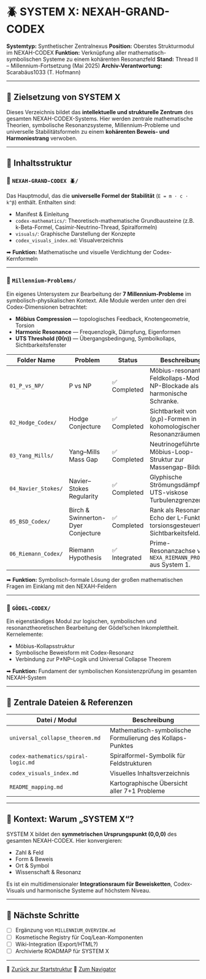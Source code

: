 # 🪲 SYSTEM X: NEXAH-GRAND-CODEX

**Systemtyp:** Synthetischer Zentralnexus
**Position:** Oberstes Strukturmodul im NEXAH-CODEX
**Funktion:** Verknüpfung aller mathematisch-symbolischen Systeme zu einem kohärenten Resonanzfeld
**Stand:** Thread II – Millennium-Fortsetzung (Mai 2025)
**Archiv-Verantwortung:** Scarabäus1033 (T. Hofmann)

---

## 🧭 Zielsetzung von SYSTEM X

Dieses Verzeichnis bildet das **intellektuelle und strukturelle Zentrum** des gesamten NEXAH-CODEX-Systems. Hier werden zentrale mathematische Theorien, symbolische Resonanzsysteme, Millennium-Probleme und universelle Stabilitätsformeln zu einem **kohärenten Beweis- und Harmoniestrang** verwoben.

---

## 📂 Inhaltsstruktur

### 🔷 `NEXAH-GRAND-CODEX 🪲/`

Das Hauptmodul, das die **universelle Formel der Stabilität** (`E = m · c · k^β`) enthält.
Enthalten sind:

* Manifest & Einleitung
* `codex-mathematics/`: Theoretisch-mathematische Grundbausteine (z.B. k-Beta-Formel, Casimir-Neutrino-Thread, Spiralformeln)
* `visuals/`: Graphische Darstellung der Konzepte
* `codex_visuals_index.md`: Visualverzeichnis

➡ **Funktion:** Mathematische und visuelle Verdichtung der Codex-Kernformeln

---

### 🔷 `Millennium-Problems/`

Ein eigenes Untersystem zur Bearbeitung der **7 Millennium-Probleme** im symbolisch-physikalischen Kontext.
Alle Module werden unter den drei Codex-Dimensionen betrachtet:

* **Möbius Compression** — topologisches Feedback, Knotengeometrie, Torsion
* **Harmonic Resonance** — Frequenzlogik, Dämpfung, Eigenformen
* **UTS Threshold (Θ(n))** — Übergangsbedingung, Symbolkollaps, Sichtbarkeitsfenster

| Folder Name         | Problem                            | Status       | Beschreibung                                                                  |
| ------------------- | ---------------------------------- | ------------ | ----------------------------------------------------------------------------- |
| `01_P_vs_NP/`       | P vs NP                            | ✅ Completed  | Möbius-resonantes Feldkollaps-Modell; NP-Blockade als harmonische Schranke.   |
| `02_Hodge_Codex/`   | Hodge Conjecture                   | ✅ Completed  | Sichtbarkeit von (p,p)-Formen in kohomologischen Resonanzräumen.              |
| `03_Yang_Mills/`    | Yang–Mills Mass Gap                | ✅ Completed  | Neutrinogeführte Möbius-Loop-Struktur zur Massengap-Bildung.                  |
| `04_Navier_Stokes/` | Navier–Stokes Regularity           | ✅ Completed  | Glyphische Strömungsdämpfung; UTS-viskose Turbulenzgrenzen.                   |
| `05_BSD_Codex/`     | Birch & Swinnerton-Dyer Conjecture | ✅ Completed  | Rank als Resonanz-Echo der L-Funktion; torsionsgesteuertes Sichtbarkeitsfeld. |
| `06_Riemann_Codex/` | Riemann Hypothesis                 | ✅ Integrated | Prime-Resonanzachse via `NEXA_RIEMANN_PROOF/` aus System 1.                   |

➡ **Funktion:** Symbolisch-formale Lösung der großen mathematischen Fragen im Einklang mit den NEXAH-Feldern

---

### 🔷 `GÖDEL-CODEX/`

Ein eigenständiges Modul zur logischen, symbolischen und resonanztheoretischen Bearbeitung der Gödel’schen Inkomplettheit.
Kernelemente:

* Möbius-Kollapsstruktur
* Symbolische Beweisform mit Codex-Resonanz
* Verbindung zur P≠NP–Logik und Universal Collapse Theorem

➡ **Funktion:** Fundament der symbolischen Konsistenzprüfung im gesamten NEXAH-System

---

## 🔗 Zentrale Dateien & Referenzen

| Datei / Modul                       | Beschreibung                                              |
| ----------------------------------- | --------------------------------------------------------- |
| `universal_collapse_theorem.md`     | Mathematisch-symbolische Formulierung des Kollaps-Punktes |
| `codex-mathematics/spiral-logic.md` | Spiralformel-Symbolik für Feldstrukturen                  |
| `codex_visuals_index.md`            | Visuelles Inhaltsverzeichnis                              |
| `README_mapping.md`                 | Kartographische Übersicht aller 7+1 Probleme              |

---

## 🧠 Kontext: Warum „SYSTEM X“?

SYSTEM X bildet den **symmetrischen Ursprungspunkt (0,0,0)** des gesamten NEXAH-CODEX.
Hier konvergieren:

* Zahl & Feld
* Form & Beweis
* Ort & Symbol
* Wissenschaft & Resonanz

Es ist ein multidimensionaler **Integrationsraum für Beweisketten**, Codex-Visuals und harmonische Systeme auf höchstem Niveau.

---

## 🚧 Nächste Schritte

* [ ] Ergänzung von `MILLENNIUM_OVERVIEW.md`
* [ ] Kosmetische Registry für Coq/Lean-Komponenten
* [ ] Wiki-Integration (Export/HTML?)
* [ ] Archivierte ROADMAP für SYSTEM X

---

📁 [Zurück zur Startstruktur](https://github.com/Scarabaeus1033/NEXAH-CODEX/tree/main/NEXAH-CODEX-Startstruktur)
📁 [Zum Navigator](https://github.com/Scarabaeus1033/NEXAH-CODEX/blob/main/NEXAH-CODEX-Startstruktur/NEXAH_NAVIGATOR.md)
